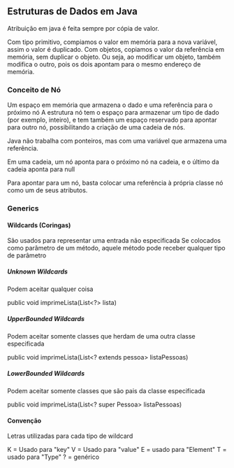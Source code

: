 ## Estruturas de Dados em Java

Atribuição em java é feita sempre por cópia de valor.

Com tipo primitivo, compiamos o valor em memória para a nova variável, assim o valor é duplicado.
Com objetos, copiamos o valor da referência em memória, sem duplicar o objeto. Ou seja, ao modificar um objeto, também modifica o outro, pois os dois apontam para o mesmo endereço de memória.

### Conceito de Nó

Um espaço em memória que armazena o dado e uma referência para o próximo nó
A estrutura nó tem o espaço para armazenar um tipo de dado (por exemplo, inteiro), e tem também um espaço reservado para apontar para outro nó, possibilitando a criação de uma cadeia de nós.

Java não trabalha com ponteiros, mas com uma variável que armazena uma referência. 

Em uma cadeia, um nó aponta para o próximo nó na cadeia, e o último da cadeia aponta para null

Para apontar para um nó, basta colocar uma referência à própria classe nó como um de seus atributos.

### Generics

#### Wildcards (Coringas)

São usados para representar uma entrada não especificada
Se colocados como parâmetro de um método, aquele método pode receber qualquer tipo de parâmetro

##### Unknown Wildcards

Podem aceitar qualquer coisa

public void imprimeLista(List<?> lista)

##### UpperBounded Wildcards
Podem aceitar somente classes que herdam de uma outra classe especificada

public void imprimeLista(List<? extends pessoa> listaPessoas) 

##### LowerBounded Wildcards
Podem aceitar somente classes que são pais da classe especificada

public void imprimeLista(List<? super Pessoa> listaPessoas)

#### Convenção

Letras utilizadas para cada tipo de wildcard

K = Usado para "key"
V = Usado para "value"
E = usado para "Element"
T = usado para "Type"
? = genérico